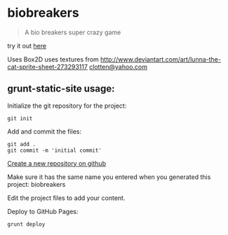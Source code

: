 # biobreakers
> A bio breakers super crazy game

try it out [here](http://radiodario.github.io/biobreakers)

Uses Box2D
uses textures from 
http://www.deviantart.com/art/lunna-the-cat-sprite-sheet-273293117
clotten@yahoo.com

## grunt-static-site usage:
Initialize the git repository for the project:
```
git init
```

Add and commit the files:
```
git add .
git commit -m 'initial commit'
```

[Create a new repository on github](http://github.com/new)

Make sure it has the same name you entered when you generated this project: biobreakers

Edit the project files to add your content.

Deploy to GitHub Pages:
```
grunt deploy
```